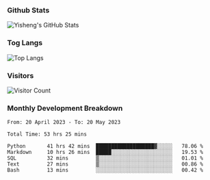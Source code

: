 ### Github Stats
![Yisheng's GitHub Stats](https://github-readme-stats-9qabuvhk1-gongyisheng.vercel.app/api?username=gongyisheng&count_private=true&show_icons=true)
### Tog Langs
![Top Langs](https://github-readme-stats-9qabuvhk1-gongyisheng.vercel.app/api/top-langs/?username=gongyisheng&layout=compact)
### Visitors
![Visitor Count](https://profile-counter.glitch.me/gongyisheng/count.svg)
### Monthly Development Breakdown
<!--START_SECTION:waka-->

```text
From: 20 April 2023 - To: 20 May 2023

Total Time: 53 hrs 25 mins

Python       41 hrs 42 mins  ███████████████████▓░░░░░   78.06 %
Markdown     10 hrs 26 mins  █████░░░░░░░░░░░░░░░░░░░░   19.53 %
SQL          32 mins         ▒░░░░░░░░░░░░░░░░░░░░░░░░   01.01 %
Text         27 mins         ▒░░░░░░░░░░░░░░░░░░░░░░░░   00.86 %
Bash         13 mins         ░░░░░░░░░░░░░░░░░░░░░░░░░   00.42 %
```

<!--END_SECTION:waka-->
